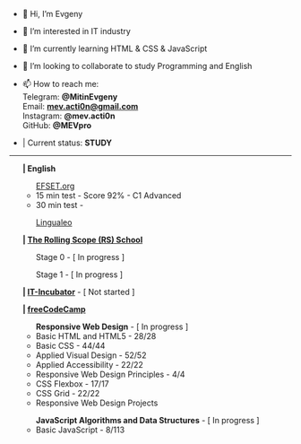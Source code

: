 - 👋 Hi, I’m Evgeny
- 👀 I’m interested in IT industry
- 🌱 I’m currently learning HTML & CSS & JavaScript
- 💞️ I’m looking to collaborate to study Programming and English
- 📫 How to reach me: 
<br>Telegram: <strong>@MitinEvgeny</strong>
<br>Email: <strong>mev.acti0n@gmail.com</strong>
<br>Instagram: <strong>@mev.acti0n</strong>
<br>GitHub: <strong>@MEVpro</strong>

- | Current status: <strong>STUDY</strong>
<hr>
<div>
    <ul><strong>| English</strong>
        <ul><a href="https://www.efset.org" target="_blank">EFSET.org</a>
            <li> 15 min test - Score 92% - C1 Advanced</li>
            <li> 30 min test - </li>
        </ul>
        <ul><a href="https://lingualeo.com" target="_blank">Lingualeo</a>
        </ul>
    </ul>
</div>

<div>
    <ul><strong>| <a href="https://rollingscopes.com" target="_blank">The Rolling Scope (RS) School</a></strong>
        <ul> Stage 0 - [ In progress ]</ul>
        <ul> Stage 1 - [ In progress ]</ul>
    </ul>
</div>

<div>
    <ul><strong>| <a href="https://it-incubator.by" target="_blank">IT-Incubator</a></strong> - [ Not started ]
    </ul>
</div>

<div>
    <ul><strong>| <a href="https://www.freecodecamp.org" target="_blank">freeCodeCamp</a></strong>
        <ul><b>Responsive Web Design</b> - [ In progress ]
            <li> Basic HTML and HTML5 - 28/28</li>
            <li> Basic CSS - 44/44</li>
            <li> Applied Visual Design - 52/52</li>
            <li> Applied Accessibility - 22/22</li>
            <li> Responsive Web Design Principles - 4/4</li>
            <li> CSS Flexbox - 17/17</li>
            <li> CSS Grid - 22/22</li>
            <li> Responsive Web Design Projects</li>
        </ul>
        <ul><b>JavaScript Algorithms and Data Structures</b> - [ In progress ]
            <li> Basic JavaScript - 8/113</li>
        </ul>
    </ul>
</div>
